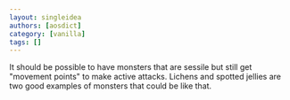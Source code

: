 ```yaml
---
layout: singleidea
authors: [aosdict]
category: [vanilla]
tags: []
---
```

It should be possible to have monsters that are sessile but still get "movement points" to make active attacks. Lichens and spotted jellies are two good examples of monsters that could be like that.
